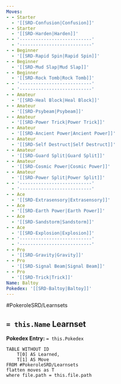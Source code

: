 ```yaml
---
Moves:
- - Starter
  - '[[SRD-Confusion|Confusion]]'
- - Starter
  - '[[SRD-Harden|Harden]]'
- - '---------------------------'
  - '---------------------------'
- - Beginner
  - '[[SRD-Rapid Spin|Rapid Spin]]'
- - Beginner
  - '[[SRD-Mud Slap|Mud Slap]]'
- - Beginner
  - '[[SRD-Rock Tomb|Rock Tomb]]'
- - '---------------------------'
  - '---------------------------'
- - Amateur
  - '[[SRD-Heal Block|Heal Block]]'
- - Amateur
  - '[[SRD-Psybeam|Psybeam]]'
- - Amateur
  - '[[SRD-Power Trick|Power Trick]]'
- - Amateur
  - '[[SRD-Ancient Power|Ancient Power]]'
- - Amateur
  - '[[SRD-Self Destruct|Self Destruct]]'
- - Amateur
  - '[[SRD-Guard Split|Guard Split]]'
- - Amateur
  - '[[SRD-Cosmic Power|Cosmic Power]]'
- - Amateur
  - '[[SRD-Power Split|Power Split]]'
- - '---------------------------'
  - '---------------------------'
- - Ace
  - '[[SRD-Extrasensory|Extrasensory]]'
- - Ace
  - '[[SRD-Earth Power|Earth Power]]'
- - Ace
  - '[[SRD-Sandstorm|Sandstorm]]'
- - Ace
  - '[[SRD-Explosion|Explosion]]'
- - '---------------------------'
  - '---------------------------'
- - Pro
  - '[[SRD-Gravity|Gravity]]'
- - Pro
  - '[[SRD-Signal Beam|Signal Beam]]'
- - Pro
  - '[[SRD-Trick|Trick]]'
Name: Baltoy
Pokedex: '[[SRD-Baltoy|Baltoy]]'
---
```


#PokeroleSRD/Learnsets

## `= this.Name` Learnset

**Pokedex Entry:** `= this.Pokedex`

```dataview
TABLE WITHOUT ID
    T[0] AS Learned,
    T[1] AS Move
FROM #PokeroleSRD/Learnsets
flatten moves as T
where file.path = this.file.path
```
